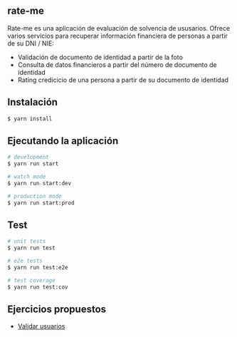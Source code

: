 ## rate-me

Rate-me es una aplicación de evaluación de solvencia de ususarios.
Ofrece varios servicios para recuperar información financiera de personas a partir de su DNI / NIE:

- Validación de documento de identidad a partir de la foto
- Consulta de datos financieros a partir del número de documento de identidad
- Rating credicicio de una persona a partir de su documento de identidad

## Instalación

```bash
$ yarn install
```

## Ejecutando la aplicación

```bash
# development
$ yarn run start

# watch mode
$ yarn run start:dev

# production mode
$ yarn run start:prod
```

## Test

```bash
# unit tests
$ yarn run test

# e2e tests
$ yarn run test:e2e

# test coverage
$ yarn run test:cov
```


## Ejercicios propuestos
- [Validar usuarios](./src/validation/validateUser.md)
